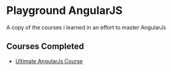# Playground AngularJS

A copy of the courses i learned in an effort to master AngularJs

## Courses Completed

- [Ultimate AngularJs Course](https://www.udemy.com/ultimate-angularjs-course/learn/v4/overview)

